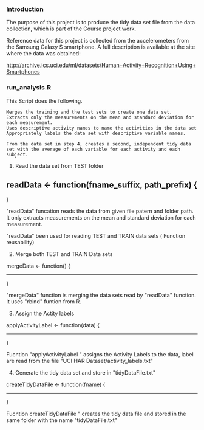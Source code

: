 ### Introduction

The purpose of this project is to produce the tidy data set file from the data collection, which is part of the Course project work.

Reference data for this project is collected from the accelerometers from the Samsung Galaxy S smartphone. A full description is available at the site where the data was obtained:

http://archive.ics.uci.edu/ml/datasets/Human+Activity+Recognition+Using+Smartphones 


### run_analysis.R 

This Script does the following. 

    Merges the training and the test sets to create one data set.
    Extracts only the measurements on the mean and standard deviation for each measurement. 
    Uses descriptive activity names to name the activities in the data set
    Appropriately labels the data set with descriptive variable names. 

    From the data set in step 4, creates a second, independent tidy data set with the average of each variable for each activity and each subject.

1.  Read the data set from TEST folder 


<!-- -->

readData <- function(fname_suffix, path_prefix) { 
--------
}

"readData" funcation reads the data from given file patern and folder path. It only extracts measurements on the mean and standard deviation for each measurement. 

"readData" been used for reading TEST and TRAIN data sets ( Function reusability)

2.   Merge both TEST and TRAIN Data sets

<!-- -->

mergeData <- function() {

---

}
 
"mergeData" function is merging the data sets read by "readData" function. It uses "rbind" funtion from R.

3.  Assign the Actity labels

<!-- -->
applyActivityLabel <- function(data) {

---

}


Fucntion "applyActivityLabel " assigns the Activity Labels to the data, label are read from the file "UCI HAR Dataset/activity_labels.txt"


4.  Generate the tidy data set and store in "tidyDataFile.txt"

<!-- -->

createTidyDataFile <- function(fname) {

----

 }


Fucntion createTidyDataFile " creates the tidy data file and stored in the same folder with the name "tidyDataFile.txt"

